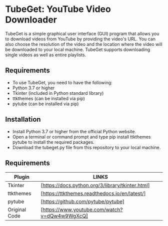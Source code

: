 # TubeGet: YouTube Video Downloader

TubeGet is a simple graphical user interface (GUI) program that allows you to download videos from YouTube by providing the video's URL. You can also choose the resolution of the video and the location where the video will be downloaded to your local machine. TubeGet supports downloading single videos as well as entire playlists.

## Requirements
- To use TubeGet, you need to have the following:
- Python 3.7 or higher
- Tkinter (included in Python standard library)
- ttkthemes (can be installed via pip)
- pytube (can be installed via pip)


## Installation

- Install Python 3.7 or higher from the official Python website.
- Open a terminal or command prompt and type pip install ttkthemes pytube to install the required packages.
- Download the tubeget.py file from this repository to your local machine.

## Requirements
| Plugin | LINKS |
| ------ | ------ |
| Tkinter | [https://docs.python.org/3/library/tkinter.html] |
| ttkthemes | [https://ttkthemes.readthedocs.io/en/latest/] |
| pytube | [https://github.com/pytube/pytube] |
| Original Code | [https://www.youtube.com/watch?v=dQw4w9WgXcQ] |
